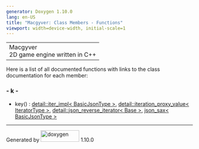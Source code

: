 ```yaml
---
generator: Doxygen 1.10.0
lang: en-US
title: "Macgyver: Class Members - Functions"
viewport: width=device-width, initial-scale=1
---
```


<div id="top">

<div id="titlearea">

<table data-cellspacing="0" data-cellpadding="0">
<colgroup>
<col style="width: 100%" />
</colgroup>
<tbody>
<tr id="projectrow" class="odd">
<td id="projectalign"><div id="projectname">
Macgyver
</div>
<div id="projectbrief">
2D game engine written in C++
</div></td>
</tr>
</tbody>
</table>

</div>

<div id="main-nav">

</div>

</div>

<div class="contents">

<div class="textblock">

Here is a list of all documented functions with links to the class
documentation for each member:

</div>

### <span id="index_k"></span>- k -

- key() : <a
  href="classdetail_1_1iter__impl.html#a4064b295014b32f3cabd86f94264fc74"
  class="el">detail::iter_impl&lt; BasicJsonType &gt;</a>, <a
  href="classdetail_1_1iteration__proxy__value.html#ad12633bc0d3ac7a651381b174a7914ee"
  class="el">detail::iteration_proxy_value&lt; IteratorType &gt;</a>, <a
  href="classdetail_1_1json__reverse__iterator.html#a68d4f0c3e978afdc7509ee88e2f7b996"
  class="el">detail::json_reverse_iterator&lt; Base &gt;</a>,
  <a href="structjson__sax.html#a3355ecd7e3e9806dcb80b2f8842b82ce"
  class="el">json_sax&lt; BasicJsonType &gt;</a>

</div>

------------------------------------------------------------------------

<span class="small">Generated
by [<img src="doxygen.svg" class="footer" width="104" height="31"
alt="doxygen" />](https://www.doxygen.org/index.html) 1.10.0</span>
